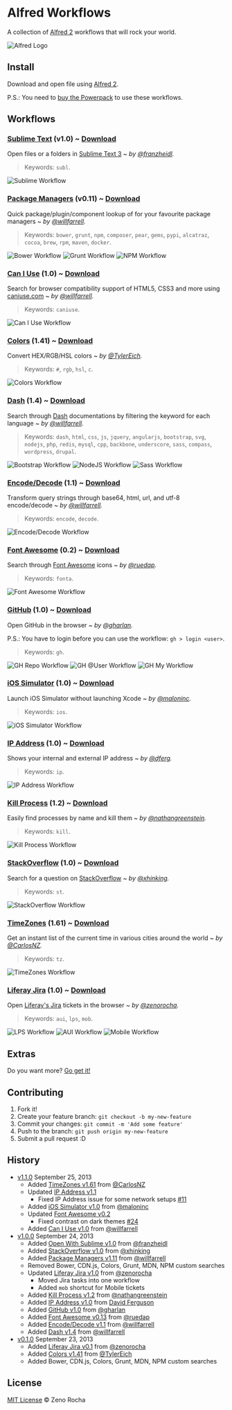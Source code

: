 # Alfred Workflows

A collection of [Alfred 2](http://www.alfredapp.com/) workflows that will rock your world.

![Alfred Logo](http://f.cl.ly/items/112u3G2z3g2B202W3e3p/alfred.png)

## Install

Download and open file using [Alfred 2](http://www.alfredapp.com/).

P.S.: You need to [buy the Powerpack](https://buy.alfredapp.com/) to use these workflows.

## Workflows

### [Sublime Text](https://github.com/franzheidl/alfred-workflows/tree/master/open-with-sublime-text) (v1.0) ~ [Download](http://zno.io/RcAe)

Open files or a folders in [Sublime Text 3](http://www.sublimetext.com/3) ~ *by [@franzheidl](https://github.com/franzheidl/).*

> Keywords: `subl`.

![Sublime Workflow](http://f.cl.ly/items/3P0O2Z3p12253J3d3X2k/alfred-subl.png)

### [Package Managers](https://github.com/willfarrell/alfred-pkgman-workflow) (v0.11) ~ [Download](http://zno.io/RcdI)

Quick package/plugin/component lookup of for your favourite package managers ~ *by [@willfarrell](https://github.com/willfarrell/).*

> Keywords: `bower`, `grunt`, `npm`, `composer`, `pear`, `gems`, `pypi`, `alcatraz`, `cocoa`, `brew`, `rpm`, `maven`, `docker`.

![Bower Workflow](http://f.cl.ly/items/3b2t2S3V3m3m2t0X350m/alfred-bower.png)
![Grunt Workflow](http://f.cl.ly/items/1Y220d3T1p2u1Y3C111g/alfred-grunt.png)
![NPM Workflow](http://f.cl.ly/items/3U1l2m2O2Z0R2j231g2i/alfred-npm.png)

### [Can I Use](https://github.com/willfarrell/alfred-caniuse-workflow) (1.0) ~ [Download](http://zno.io/Rcex)

Search for browser compatibility support of HTML5, CSS3 and more using [caniuse.com](http://caniuse.com) ~ *by [@willfarrell](https://github.com/willfarrell/).*

> Keywords: `caniuse`.

![Can I Use Workflow](http://f.cl.ly/items/0i1m0F2h362j361i0e1z/alfred-caniuse.png)

### [Colors](https://github.com/TylerEich/Alfred-Extras) (1.41) ~ [Download](http://zno.io/RcFz)

Convert HEX/RGB/HSL colors ~ *by [@TylerEich](https://github.com/TylerEich/).*

> Keywords: `#`, `rgb`, `hsl`, `c`.

![Colors Workflow](http://f.cl.ly/items/2r3u2W122v0v2A0e1n0U/alfred-colors.png)

### [Dash](https://github.com/willfarrell/alfred-dash-workflow) (1.4) ~ [Download](http://zno.io/Rc3p)

Search through [Dash](http://kapeli.com/dash) documentations by filtering the keyword for each language ~ *by [@willfarrell](https://github.com/willfarrell/).*

> Keywords: `dash`, `html`, `css`, `js`, `jquery`, `angularjs`, `bootstrap`, `svg`, `nodejs`, `php`, `redis`, `mysql`, `cpp`, `backbone`, `underscore`, `sass`, `compass`, `wordpress`, `drupal`.

![Bootstrap Workflow](http://f.cl.ly/items/3N370w0u1d2P0D1W3X1l/alfred-dash-bootstrap.png)
![NodeJS Workflow](http://f.cl.ly/items/3V3t2R0g002M1K070i0V/alfred-dash-nodejs.png)
![Sass Workflow](http://f.cl.ly/items/2l0C21331a242W2t3Q1L/alfred-dash-sass.png)

### [Encode/Decode](https://github.com/willfarrell/alfred-workflows) (1.1) ~ [Download](http://zno.io/RcCX)

Transform query strings through base64, html, url, and utf-8 encode/decode ~ *by [@willfarrell](https://github.com/willfarrell/).*

> Keywords: `encode`, `decode`.

![Encode/Decode Workflow](http://f.cl.ly/items/2J3m1G1N46050I0E0w3n/alfred-encode.png)

### [Font Awesome](https://github.com/ruedap/alfred2-font-awesome-workflow) (0.2) ~ [Download](http://zno.io/RcJ3)

Search through [Font Awesome](http://fortawesome.github.io/Font-Awesome/) icons ~ *by [@ruedap](https://github.com/ruedap/).*

> Keywords: `fonta`.

![Font Awesome Workflow](http://f.cl.ly/items/3w1I0U3W0s0i0X3w123u/alfred-fonta.png)

### [GitHub](https://github.com/gharlan/alfred-github-workflow) (1.0) ~ [Download](http://zno.io/RcPe)

Open GitHub in the browser ~ *by [@gharlan](https://github.com/gharlan/).*

P.S.: You have to login before you can use the workflow: `gh > login <user>`.

> Keywords: `gh`.

![GH Repo Workflow](http://f.cl.ly/items/0G3n1D3W1p2S3S2W3B1C/alfred-gh-repo.png)
![GH @User Workflow](http://f.cl.ly/items/3l3V092M363x1m262B21/alfred-gh-user.png)
![GH My Workflow](http://f.cl.ly/items/2H1J2g330h3E1l2W1A0o/alfred-gh-my.png)

### [iOS Simulator](http://www.alfredforum.com/topic/2126-launch-ios-simulator/) (1.0) ~ [Download](http://zno.io/RcI1)

Launch iOS Simulator without launching Xcode ~ *by [@maloninc](http://www.alfredforum.com/topic/2126-launch-ios-simulator/).*

> Keywords: `ios`.

![iOS Simulator Workflow](http://f.cl.ly/items/0e011X0Q162p0R2p463z/alfred-ios.png)

### [IP Address](http://dferg.us/ip-address-workflow/) (1.0) ~ [Download](http://zno.io/RcAi)

Shows your internal and external IP address ~ *by [@dferg](http://dferg.us/ip-address-workflow/).*

> Keywords: `ip`.

![IP Address Workflow](http://f.cl.ly/items/1i3Q3T3I3t053J2b0R05/alfred-ip.png)

### [Kill Process](https://github.com/nathangreenstein/alfred-process-killer) (1.2) ~ [Download](http://zno.io/RcNL)

Easily find processes by name and kill them ~ *by [@nathangreenstein](https://github.com/nathangreenstein/).*

> Keywords: `kill`.

![Kill Process Workflow](http://f.cl.ly/items/0q0P1u0A0d1q1h1y1V0l/alfred-kill.png)

### [StackOverflow](https://github.com/xhinking/Alfred) (1.0) ~ [Download](http://zno.io/RceO)

Search for a question on [StackOverflow](http://stackoverflow.com) ~ *by [@xhinking](https://github.com/xhinking/).*

> Keywords: `st`.

![StackOverflow Workflow](http://f.cl.ly/items/3T00363u1d3k30011K3P/alfred-st.png)

### [TimeZones](http://www.alfredforum.com/topic/491-timezones-a-world-clock-script-filter-updated-to-v161/) (1.61) ~ [Download](http://zno.io/Rce5)

Get an instant list of the current time in various cities around the world ~ *by [@CarlosNZ](http://www.alfredforum.com/topic/491-timezones-a-world-clock-script-filter-updated-to-v161/).*

> Keywords: `tz`.

![TimeZones Workflow](http://f.cl.ly/items/0q0Q0r240f0D1o340S0E/alfred-tz.png)

### [Liferay Jira](https://github.com/zenorocha/alfred-workflows/tree/master/liferay-jira) (1.0) ~ [Download](http://zno.io/RcDS)

Open [Liferay's Jira](https://issues.liferay.com/) tickets in the browser ~ *by [@zenorocha](https://github.com/zenorocha/).*

> Keywords: `aui`, `lps`, `mob`.

![LPS Workflow](http://f.cl.ly/items/1j3z3o1R3z282k2u1Q37/alfred-lps.png)
![AUI Workflow](http://f.cl.ly/items/0C3i0q033M300n0p1o3Z/alfred-aui.png)
![Mobile Workflow](http://f.cl.ly/items/2E411H401A2q0N2S0E26/alfred-mob.png)

## Extras

Do you want more? [Go get it!](https://github.com/zenorocha/alfred-workflows/wiki/Extras)

## Contributing

1. Fork it!
2. Create your feature branch: `git checkout -b my-new-feature`
3. Commit your changes: `git commit -m 'Add some feature'`
4. Push to the branch: `git push origin my-new-feature`
5. Submit a pull request :D

## History

* [v1.1.0](https://github.com/zenorocha/alfred-workflows/releases/tag/v1.1.0) September 25, 2013
	* Added [TimeZones v1.61](http://www.alfredforum.com/topic/491-timezones-a-world-clock-script-filter-updated-to-v161/) from [@CarlosNZ](https://twitter.com/CarlosNZ/)
	* Updated [IP Address v1.1](https://github.com/zenorocha/alfred-workflows/tree/master/ip-address)
		* Fixed IP Address issue for some network setups [#11](https://github.com/zenorocha/alfred-workflows/pull/11)
	* Added [iOS Simulator v1.0](http://www.alfredforum.com/topic/2126-launch-ios-simulator/) from [@maloninc](https://github.com/maloninc/)
	* Updated [Font Awesome v0.2](https://github.com/zenorocha/alfred-workflows/tree/master/font-awesome)
		* Fixed contrast on dark themes [#24](https://github.com/ruedap/alfred2-font-awesome-workflow/issues/24)
	* Added [Can I Use v1.0](https://github.com/willfarrell/alfred-caniuse-workflow) from [@willfarrell](https://github.com/willfarrell/)
* [v1.0.0](https://github.com/zenorocha/alfred-workflows/releases/tag/v1.0.0) September 24, 2013
	* Added [Open With Sublime v1.0](https://github.com/franzheidl/alfred-workflows/tree/master/open-with-sublime-text) from [@franzheidl](https://github.com/franzheidl/)
	* Added [StackOverflow v1.0](https://github.com/xhinking/Alfred) from [@xhinking](https://github.com/xhinking/)
	* Added [Package Managers v1.11](https://github.com/willfarrell/alfred-pkgman-workflow) from [@willfarrell](https://github.com/willfarrell/)
	* Removed Bower, CDN.js, Colors, Grunt, MDN, NPM custom searches
	* Updated [Liferay Jira v1.0](https://github.com/zenorocha/alfred-workflows) from [@zenorocha](https://github.com/zenorocha/)
		* Moved Jira tasks into one workflow
		* Added `mob` shortcut for Mobile tickets
	* Added [Kill Process v1.2](https://github.com/nathangreenstein/alfred-process-killer) from [@nathangreenstein](https://github.com/nathangreenstein/)
	* Added [IP Address v1.0](http://dferg.us/ip-address-workflow/) from [David Ferguson](http://dferg.us/)
	* Added [GitHub v1.0](https://github.com/gharlan/alfred-github-workflow) from [@gharlan](https://github.com/gharlan/)
	* Added [Font Awesome v0.13](https://github.com/ruedap/alfred2-font-awesome-workflow) from [@ruedap](https://github.com/ruedap/)
	* Added [Encode/Decode v1.1](https://github.com/willfarrell/alfred-workflows) from [@willfarrell](https://github.com/willfarrell/)
	* Added [Dash v1.4](https://github.com/willfarrell/alfred-dash-workflow) from [@willfarrell](https://github.com/willfarrell/)
* [v0.1.0](https://github.com/zenorocha/alfred-workflows/releases/tag/v0.1.0) September 23, 2013
	* Added [Liferay Jira v0.1](https://github.com/zenorocha/alfred-workflows) from [@zenorocha](https://github.com/zenorocha/)
	* Added [Colors v1.41](https://github.com/TylerEich/Alfred-Extras) from [@TylerEich](https://github.com/TylerEich/)
	* Added Bower, CDN.js, Colors, Grunt, MDN, NPM custom searches

## License

[MIT License](http://zenorocha.mit-license.org/) © Zeno Rocha
